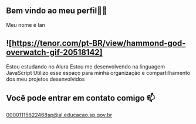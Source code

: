 ## Bem vindo ao meu perfil🐱‍👤
Meu nome é Ian 
## ![https://tenor.com/pt-BR/view/hammond-god-overwatch-gif-20518142]
Estou estudando no Alura
Estou me desenvolvendo na linguagem JavaScript
Utilizo esse espaço para minha organização e compartilhamento dos meu projetos desenvolvidos
## Você pode entrar em contato comigo 📫
00001115622468sp@al.educacao.sp.gov.br
